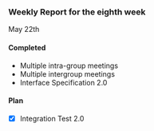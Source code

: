 ### Weekly Report for the eighth week

May 22th

#### Completed
- Multiple intra-group meetings
- Multiple intergroup meetings
- Interface Specification 2.0

#### Plan
- [x] Integration Test 2.0
